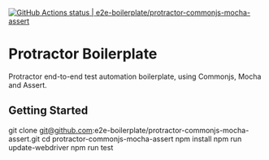 [![GitHub Actions status | e2e-boilerplate/protractor-commonjs-mocha-assert](https://github.com/e2e-boilerplate/protractor-commonjs-mocha-assert/workflows/protractor-commonjs-mocha-assert/badge.svg)](https://github.com/e2e-boilerplate/protractor-commonjs-mocha-assert/actions?workflow=protractor-commonjs-mocha-assert)

# Protractor Boilerplate

Protractor end-to-end test automation boilerplate, using Commonjs, Mocha and Assert.

## Getting Started

git clone git@github.com:e2e-boilerplate/protractor-commonjs-mocha-assert.git
cd protractor-commonjs-mocha-assert
npm install
npm run update-webdriver
npm run test
